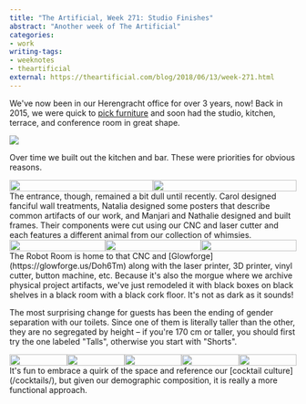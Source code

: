 ```yaml
---
title: "The Artificial, Week 271: Studio Finishes"
abstract: "Another week of The Artificial"
categories:
- work
writing-tags:
- weeknotes
- theartificial
external: https://theartificial.com/blog/2018/06/13/week-271.html
---
```


We've now been in our Herengracht office for over 3 years, now! Back in 2015, we were quick to [pick furniture](https://theartificial.com/blog/2015/04/17/links.html) and soon had the studio, kitchen, terrace, and conference room in great shape.

![](/assets/2018-week-271/studio.jpg)

Over time we built out the kitchen and bar. These were priorities for obvious reasons.

<div style="display: table; border-collapse: collapse; width: 100%">
    <div style="display: table-cell; vertical-align: top;">
        <img src="week-271/cookies.jpg" style="display: block; width: 100%; height: auto; padding: 0;">
    </div>
    <div style="display: table-cell; vertical-align: top;">
        <img src="week-271/bar.jpg" style="display: block; width: 100%; height: auto; padding: 0;">
    </div>
</div>
The entrance, though, remained a bit dull until recently. Carol designed fanciful wall treatments, Natalia designed some posters that describe common artifacts of our work, and Manjari and Nathalie designed and built frames. Their components were cut using our CNC and laser cutter and each features a different animal from our collection of whimsies.

<div style="display: table; border-collapse: collapse; width: 100%">
    <div style="display: table-cell; vertical-align: top;">
        <img src="week-271/vijf.jpg" style="display: block; width: 100%; height: auto; padding: 0;">
    </div>
    <div style="display: table-cell; vertical-align: top;">
        <img src="week-271/stairs.jpg" style="display: block; width: 100%; height: auto; padding: 0;">
    </div>
    <div style="display: table-cell; vertical-align: top;">
        <img src="week-271/frame.jpg" style="display: block; width: 100%; height: auto; padding: 0;">
    </div>
</div>
The Robot Room is home to that CNC and [Glowforge](https://glowforge.us/Doh6Tm) along with the laser printer, 3D printer, vinyl cutter, button machine, etc. Because it's also the morgue where we archive physical project artifacts, we've just remodeled it with black boxes on black shelves in a black room with a black cork floor. It's not as dark as it sounds!

The most surprising change for guests has been the ending of gender separation with our toilets. Since one of them is literally taller than the other, they are no segregated by height – if you're 170 cm or taller, you should first try the one labeled "Talls", otherwise you start with "Shorts".

<div style="display: table; border-collapse: collapse; width: 100%">
    <div style="display: table-cell; vertical-align: top;">
        <img src="week-271/robots.jpg" style="display: block; width: 100%; height: auto; padding: 0;">
    </div>
    <div style="display: table-cell; vertical-align: top;">
        <img src="week-271/morgue.jpg" style="display: block; width: 100%; height: auto; padding: 0;">
    </div>
    <div style="display: table-cell; vertical-align: top;">
        <img src="week-271/talls.jpg" style="display: block; width: 100%; height: auto; padding: 0;">
    </div>
    <div style="display: table-cell; vertical-align: top;">
        <img src="week-271/toilets.jpg" style="display: block; width: 100%; height: auto; padding: 0;">
    </div>
    <div style="display: table-cell; vertical-align: top;">
        <img src="week-271/shorts.jpg" style="display: block; width: 100%; height: auto; padding: 0;">
    </div>
</div>
It's fun to embrace a quirk of the space and reference our [cocktail culture](/cocktails/), but given our demographic composition, it is really a more functional approach.
